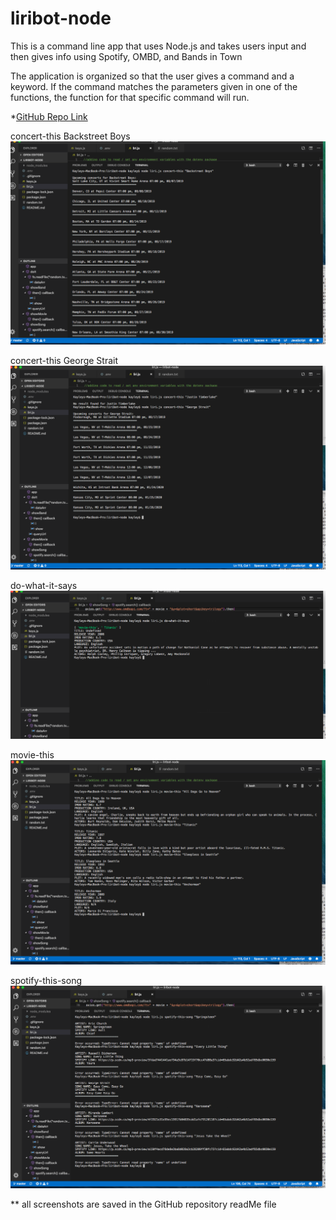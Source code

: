 # liribot-node
This is a command line app that uses Node.js and takes users input and then gives info using Spotify, OMBD, and Bands in Town

The application is organized so that the user gives a command and a keyword. If the command matches the parameters given in one of the functions, the function for that specific command will run.

*[GitHub Repo Link](https://github.com/kayleybannister/liribot-node)

concert-this Backstreet Boys
![concert-thisBSB](concert-thisBSB.png)

concert-this George Strait
![concert-thisGeorgeStrait](concert-thisGeorgeStrait.png)

do-what-it-says
![do-what-it-says](do-what-it-says.png)

movie-this
![movie-this](movie-this.png)

spotify-this-song
![spotify-this-song](spotify-this-song.png)

** all screenshots are saved in the GitHub repository readMe file










